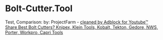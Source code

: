 # Bolt-Cutter.Tool
Test, Comparison: by: ProjectFarm - [cleaned by Adblock for Youtube™ Share Best Bolt Cutters? Knipex, Klein Tools, Kobalt, Tekton, Gedore, NWS, Porter, Workpro, Capri Tools](https://youtu.be/Ed8NB41lPIQ)
